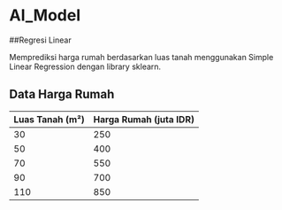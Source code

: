 # AI_Model

##Regresi Linear

Memprediksi harga rumah berdasarkan luas tanah menggunakan Simple Linear Regression dengan library sklearn.

## Data Harga Rumah

| Luas Tanah (m²) | Harga Rumah (juta IDR) |
|---------------|----------------|
| 30           | 250            |
| 50           | 400            |
| 70           | 550            |
| 90           | 700            |
| 110          | 850            |

